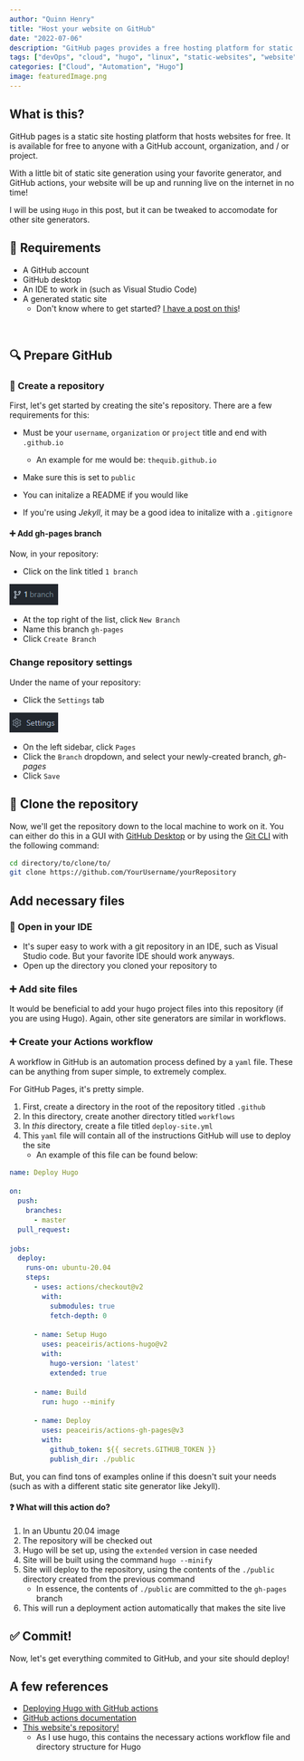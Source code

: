 ```yaml
---
author: "Quinn Henry"
title: "Host your website on GitHub"
date: "2022-07-06"
description: "GitHub pages provides a free hosting platform for static websites. It's a great place to get your first website going!"
tags: ["devOps", "cloud", "hugo", "linux", "static-websites", "website", "website-building", ]
categories: ["Cloud", "Automation", "Hugo"]
image: featuredImage.png
---
```


## What is this?

GitHub pages is a static site hosting platform that hosts websites for free. It is available for free to anyone with a GitHub account, organization, and / or project.

With a little bit of static site generation using your favorite generator, and GitHub actions, your website will be up and running live on the internet in no time!

I will be using `Hugo` in this post, but it can be tweaked to accomodate for other site generators.


## 📝 Requirements

 - A GitHub account
 - GitHub desktop
 - An IDE to work in (such as Visual Studio Code)
 - A generated static site
   - Don't know where to get started? [I have a post on this](https://quibtech.com/p/create-a-static-website/)!

&nbsp;

## 🔍 Prepare GitHub

### 🚩 Create a repository

First, let's get started by creating the site's repository. There are a few requirements for this:
 - Must be your `username`, `organization` or `project` title and end with `.github.io`
   - An example for me would be: `thequib.github.io`
 - Make sure this is set to `public`
 
 - You can initalize a README if you would like
 - If you're using *Jekyll*, it may be a good idea to initalize with a `.gitignore`

#### ➕ Add gh-pages branch

Now, in your repository:

 - Click on the link titled `1 branch`

![](branchButton.png)

 - At the top right of the list, click `New Branch`
 - Name this branch `gh-pages`
 - Click `Create Branch`


### Change repository settings

Under the name of your repository:

 - Click the `Settings` tab

 ![](settingsButton.png)

 - On the left sidebar, click `Pages`
 - Click the `Branch` dropdown, and select your newly-created branch, *gh-pages*
 - Click `Save`


## 🔽 Clone the repository

Now, we'll get the repository down to the local machine to work on it. You can either do this in a GUI with [GitHub Desktop](https://desktop.github.com/) or by using the [Git CLI](https://git-scm.com/) with the following command:

```bash
cd directory/to/clone/to/
git clone https://github.com/YourUsername/yourRepository
```

## Add necessary files

### 🔼 Open in your IDE

 - It's super easy to work with a git repository in an IDE, such as Visual Studio code. But your favorite IDE should work anyways.
 - Open up the directory you cloned your repository to


### ➕ Add site files

It would be beneficial to add your hugo project files into this repository (if you are using Hugo). Again, other site generators are similar in workflows.


### ➕ Create your Actions workflow

A workflow in GitHub is an automation process defined by a `yaml` file. These can be anything from super simple, to extremely complex.

For GitHub Pages, it's pretty simple.

1. First, create a directory in the root of the repository titled `.github`
1. In this directory, create another directory titled `workflows`
1. In *this* directory, create a file titled `deploy-site.yml`
1. This `yaml` file will contain all of the instructions GitHub will use to deploy the site
   - An example of this file can be found below:

```yaml
name: Deploy Hugo

on:
  push:
    branches:
      - master
  pull_request:

jobs:
  deploy:
    runs-on: ubuntu-20.04
    steps:
      - uses: actions/checkout@v2
        with:
          submodules: true
          fetch-depth: 0

      - name: Setup Hugo
        uses: peaceiris/actions-hugo@v2
        with:
          hugo-version: 'latest'
          extended: true

      - name: Build
        run: hugo --minify

      - name: Deploy
        uses: peaceiris/actions-gh-pages@v3
        with:
          github_token: ${{ secrets.GITHUB_TOKEN }}
          publish_dir: ./public
```

But, you can find tons of examples online if this doesn't suit your needs (such as with a different static site generator like Jekyll).

#### ❓ What will this action do?

1. In an Ubuntu 20.04 image
1. The repository will be checked out
1. Hugo will be set up, using the `extended` version in case needed
1. Site will be built using the command `hugo --minify`
1. Site will deploy to the repository, using the contents of the `./public` directory created from the previous command
   - In essence, the contents of `./public` are committed to the `gh-pages` branch
1. This will run a deployment action automatically that makes the site live


## ✅ Commit!

Now, let's get everything commited to GitHub, and your site should deploy!


## A few references

 - [Deploying Hugo with GitHub actions](https://gohugo.io/hosting-and-deployment/hosting-on-github/)
 - [GitHub actions documentation](https://docs.github.com/en/actions)
 - [This website's repository!](https://github.com/TheQuib/thequib.github.io)
   - As I use hugo, this contains the necessary actions workflow file and directory structure for Hugo